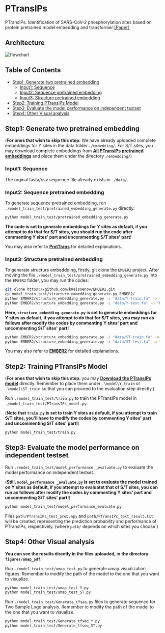 # PTransIPs

PTransIPs: Identification of SARS-CoV-2 phosphorylation sites based on protein pretrained model embedding and transformer [[Paper]](https://arxiv.org/abs/2308.05115)



## Architecture

![flowchart](flowchart.png)

## Table of Contents

- [Step1: Generate two pretrained embedding](#step1-generate-two-pretrained-embedding)
    * [Input1: Sequence](#input1-sequence)
    * [Input2: Sequence pretrained embedding](#input2-sequence-pretrained-embedding)
    * [Input3: Structure pretrained embedding](#input3-structure-pretrained-embedding)
- [Step2: Training PTransIPs Model](#step2-training-ptransips-model)
- [Step3: Evaluate the model performance on independent testset](#step3-evaluate-the-model-performance-on-independent-testset)
- [Step4: Other Visual analysis](#step4-other-visual-analysis)

## Step1: Generate two pretrained embedding

(**For ones that wish to skip this step:** We have already uploaded complete embeddings for Y sites in the data folder `./embedding/`. For S/T sites, you may download complete embeddings from [**All PTransIPs pretrained embeddings**](https://1drv.ms/f/s!AqzWnkSOWHpvhxMUDCjM9KFpz50O?e=N23jEn) and place them under the directory`./embedding/`)


### Input1: Sequence

The orginal fasta/csv sequence file already exists in `./data/`.

### Input2: Sequence pretrained embedding

To generate sequence pretrained embedding, run `./model_train_test/pretrained_embedding_generate.py` directly:

```bash
python model_train_test/pretrained_embedding_generate.py
```

**The code is set to generate embeddings for Y sites as default, if you attempt to do that for S/T sites, you should run the code after commenting Y sites' part and uncommenting S/T sites' part!**

You may also refer to **[ProtTrans](https://github.com/agemagician/ProtTrans)** for detailed explanations.

### Input3: Structure pretrained embedding

To generate structure embeddding, firstly, git clone the `EMBER2` project. After moving the file `./model_train_test/pretrained_embedding_generate.py` into the `EMBER2` folder, you may run the codes: 

```bash
git clone https://github.com/kWeissenow/EMBER2.git
cp model_train_test/structure_embedding_generate.py EMBER2/
python EMBER2/structure_embedding_generate.py -i "data/Y-train.fa" -o "EMBER2/output"
python EMBER2/structure_embedding_generate.py -i "data/Y-test.fa" -o "EMBER2/output"
```
**Here, `structure_embedding_generate.py` is set to generate embeddings for Y sites as default, if you attempt to do that for S/T sites, you may run as follows after modify the codes by commenting Y sites' part and uncommenting S/T sites' part!**

```bash
python EMBER2/structure_embedding_generate.py -i "data/ST-train.fa" -o "EMBER2/output"
python EMBER2/structure_embedding_generate.py -i "data/ST-test.fa" -o "EMBER2/output"
```

You may also refer to **[EMBER2](https://github.com/kWeissenow/EMBER2)** for detailed explanations.



## Step2: Training PTransIPs Model

(**For ones that wish to skip this step:** you may [**Download the PTransIPs model**](https://1drv.ms/f/s!AqzWnkSOWHpvhxMUDCjM9KFpz50O?e=N23jEn) directly. Remember to place them under `.\model\Y_train` or `.\model\ST_train` so that you can proceed to the evaluation step directly.)

Run `./model_train_test/train.py` to train the PTransIPs model in `./model_train_test/PTransIPs_model.py`:

(**Note that `train.py` is set to train Y sites as default, if you attempt to train S/T sites, you'll have to modify the codes by commenting Y sites' part and uncommenting S/T sites' part!**)

```bash
python model_train_test/train.py
```



## Step3: Evaluate the model performance on independent testset

Run `./model_train_test/model_performance _evaluate.py` to evaluate the model performance on independent testset.

(**Still, `model_performance _evaluate.py` is set to evaluate the model trained on Y sites as default, if you attempt to evaluatet that of S/T sites, you can run as follows after modify the codes by commenting Y sites' part and uncommenting S/T sites' part!**)

```bash
python model_train_test/model_performance_evaluate.py
```

Files `path/PTransIPs_test_prob.npy` and `path/PTransIPs_text_result.txt` will be created, representing the prediction probability and performance of PTransIPs, respectively. (where `path/` depends on which sites you choose`)



## Step4: Other Visual analysis

**You can see the results directly in the files uploaded, in the directory `figures/umap_pdf`**.

Run `./model_train_test/umap_test.py` to generate umap visualization figures. Remember to modify the path of the model to the one that you want to visualize.

```bash
python model_train_test/umap_test_Y.py
python model_train_test/umap_test_ST.py
```

Run `./model_train_test/Generate_tfseq.py` files to generate sequence for Two Sample Logo analysis. Remember to modify the path of the model to the one that you want to visualize.

```bash
python model_train_test/Generate_tfseq_Y.py
python model_train_test/Generate_tfseq_ST.py
```



